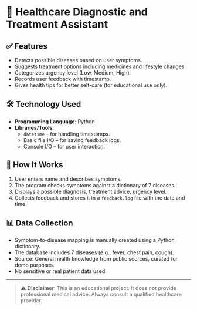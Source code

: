# 🏥 Healthcare Diagnostic and Treatment Assistant

## ✅ Features
- Detects possible diseases based on user symptoms.
- Suggests treatment options including medicines and lifestyle changes.
- Categorizes urgency level (Low, Medium, High).
- Records user feedback with timestamp.
- Gives health tips for better self-care (for educational use only).

## 🛠 Technology Used
- **Programming Language**: Python
- **Libraries/Tools**:
  - `datetime` – for handling timestamps.
  - Basic file I/O – for saving feedback logs.
  - Console I/O – for user interaction.

## 🔄 How It Works
1. User enters name and describes symptoms.
2. The program checks symptoms against a dictionary of 7 diseases.
3. Displays a possible diagnosis, treatment advice, urgency level.
4. Collects feedback and stores it in a `feedback.log` file with the date and time.

## 📊 Data Collection
- Symptom-to-disease mapping is manually created using a Python dictionary.
- The database includes 7 diseases (e.g., fever, chest pain, cough).
- Source: General health knowledge from public sources, curated for demo purposes.
- No sensitive or real patient data used.

---

> ⚠️ **Disclaimer**: This is an educational project. It does not provide professional medical advice. Always consult a qualified healthcare provider.
